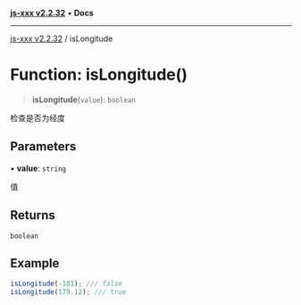 [**js-xxx v2.2.32**](../README.md) • **Docs**

***

[js-xxx v2.2.32](../README.md) / isLongitude

# Function: isLongitude()

> **isLongitude**(`value`): `boolean`

检查是否为经度

## Parameters

• **value**: `string`

值

## Returns

`boolean`

## Example

```ts
isLongitude(-181); /// false
isLongitude(179.12); /// true
```
